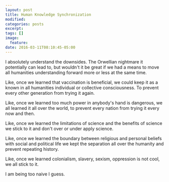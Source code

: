 ```yaml
---
layout: post
title: Human Knowledge Synchronization
modified:
categories: posts
excerpt:
tags: []
image:
  feature:
date: 2016-03-11T08:10:45-05:00
---
```


I absolutely understand the downsides. The Orwellian nightmare it potentially can lead to, but wouldn't it be great if we had a means to move all humanities understanding forward more or less at the same time.

Like, once we learned that vaccination is beneficial, we could keep it as a known in all humanities individual or collective consciousness. To prevent every other generation from trying it again.

Like, once we learned too much power in anybody's hand is dangerous, we all learned it all over the world, to prevent every nation from trying it every now and then.

Like, once we learned the limitations of science and the benefits of science we stick to it and don't over or under apply science.

Like, once we learned the boundary between religious and personal beliefs with social and political life we kept the separation all over the humanity and prevent repeating history.

Like, once we learned colonialism, slavery, sexism, oppression is not cool, we all stick to it.

I am being too naive I guess.
